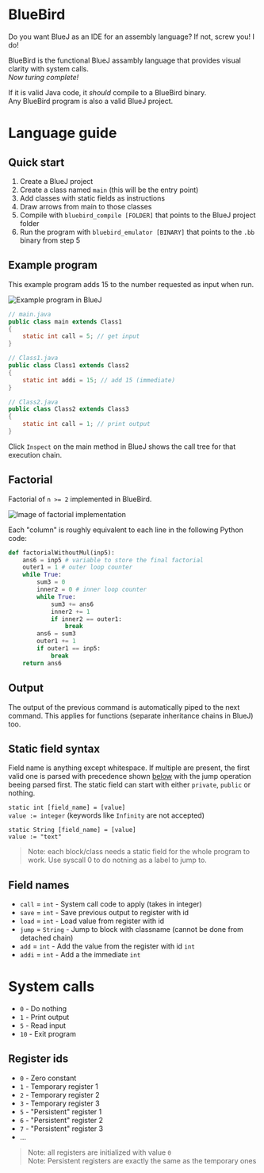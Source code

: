 # BlueBird

Do you want BlueJ as an IDE for an assembly language? If not, screw you! I do!

BlueBird is the functional BlueJ assambly language that provides visual clarity with system calls.  
_Now turing complete!_

If it is valid Java code, it _should_ compile to a BlueBird binary.  
Any BlueBird program is also a valid BlueJ project.

# Language guide

## Quick start

1. Create a BlueJ project
2. Create a class named `main` (this will be the entry point)
3. Add classes with static fields as instructions
4. Draw arrows from main to those classes
5. Compile with `bluebird_compile [FOLDER]` that points to the BlueJ project folder
6. Run the program with `bluebird_emulator [BINARY]` that points to the `.bb` binary from step 5

## Example program

This example program adds 15 to the number requested as input when run.

![Example program in BlueJ](https://i.imgur.com/grJxu4I.png)

```java
// main.java
public class main extends Class1
{
    static int call = 5; // get input
}
```

```java
// Class1.java
public class Class1 extends Class2
{
    static int addi = 15; // add 15 (immediate)
}
```

```java
// Class2.java
public class Class2 extends Class3
{
    static int call = 1; // print output
}
```

Click `Inspect` on the main method in BlueJ shows the call tree for that execution chain.

## Factorial

Factorial of `n >= 2` implemented in BlueBird.

![Image of factorial implementation]()

Each "column" is roughly equivalent to each line in the following Python code:

```python
def factorialWithoutMul(inp5):
    ans6 = inp5 # variable to store the final factorial
    outer1 = 1 # outer loop counter
    while True:
        sum3 = 0
        inner2 = 0 # inner loop counter
        while True:
            sum3 += ans6
            inner2 += 1
            if inner2 == outer1:
                break
        ans6 = sum3
        outer1 += 1
        if outer1 == inp5:
            break
    return ans6
```

## Output

The output of the previous command is automatically piped to the next command. This applies for functions (separate inheritance chains in BlueJ) too.

## Static field syntax

Field name is anything except whitespace. If multiple are present, the first valid one is parsed with precedence shown [below](#field-names) with the jump operation beeing parsed first. The static field can start with either `private`, `public` or nothing.

`static int [field_name] = [value]`  
`value := integer` (keywords like `Infinity` are not accepted)

`static String [field_name] = [value]`  
`value := "text"`

> Note: each block/class needs a static field for the whole program to work. Use syscall 0 to do notning as a label to jump to.

## Field names

- `call` = `int` - System call code to apply (takes in integer)
- `save` = `int` - Save previous output to register with id
- `load` = `int` - Load value from register with id
- `jump` = `String` - Jump to block with classname (cannot be done from detached chain)
- `add` = `int` - Add the value from the register with id `int`
- `addi` = `int` - Add a the immediate `int`

# System calls

- `0` - Do nothing
- `1` - Print output
- `5` - Read input
- `10` - Exit program

## Register ids

- `0` - Zero constant
- `1` - Temporary register 1
- `2` - Temporary register 2
- `3` - Temporary register 3
- `5` - "Persistent" register 1
- `6` - "Persistent" register 2
- `7` - "Persistent" register 3
- ...

> Note: all registers are initialized with value `0`  
> Note: Persistent registers are exactly the same as the temporary ones
